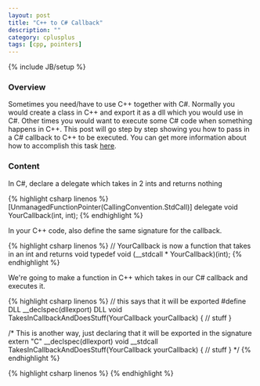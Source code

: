```yaml
---
layout: post
title: "C++ to C# Callback"
description: ""
category: cplusplus
tags: [cpp, pointers]
---
```

{% include JB/setup %}

<!-- Overview -->
<h3>Overview</h3>

Sometimes you need/have to use C++ together with C#. Normally you would create a class in C++ and export it as a dll which you would use in C#.
Other times you would want to execute some C# code when something happens in C++. This post will go step by step showing you how to pass in a C# callback to C++ to be executed.
You can get more information about how to accomplish this task [here](http://www.codeproject.com/Tips/318140/How-to-make-a-callback-to-Csharp-from-C-Cplusplus).

<!-- Content -->
<h3>Content</h3>

In C#, declare a delegate which takes in 2 ints and returns nothing

<!-- Code _______________________________________-->
{% highlight csharp linenos %}
[UnmanagedFunctionPointer(CallingConvention.StdCall)]
delegate void YourCallback(int, int);
{% endhighlight %}
<!-- /Code ^^^^^^^^^^^^^^^^^^^^^^^^^^^^^^^^^^^^^^-->

In your C++ code, also define the same signature for the callback.

<!-- Code _______________________________________-->
{% highlight csharp linenos %}
// YourCallback is now a function that takes in an int and returns void
typedef void (__stdcall * YourCallback)(int);
{% endhighlight %}
<!-- /Code ^^^^^^^^^^^^^^^^^^^^^^^^^^^^^^^^^^^^^^-->

We're going to make a function in C++ which takes in our C# callback and executes it.

<!-- Code _______________________________________-->
{% highlight csharp linenos %}
// this says that it will be exported
#define DLL __declspec(dllexport)
DLL void TakesInCallbackAndDoesStuff(YourCallback yourCallback) {
  // stuff
}

/*
This is another way, just declaring that it will be exported in the signature
extern "C" __declspec(dllexport) void __stdcall TakesInCallbackAndDoesStuff(YourCallback yourCallback) {
  // stuff
}
*/
{% endhighlight %}
<!-- /Code ^^^^^^^^^^^^^^^^^^^^^^^^^^^^^^^^^^^^^^-->

<!-- Code _______________________________________-->
{% highlight csharp linenos %}
{% endhighlight %}
<!-- /Code ^^^^^^^^^^^^^^^^^^^^^^^^^^^^^^^^^^^^^^-->
